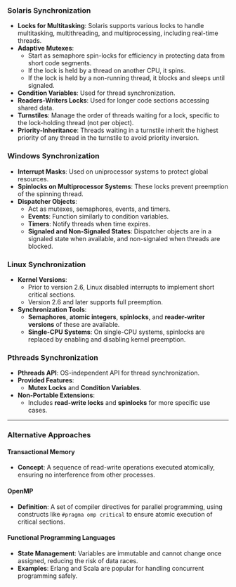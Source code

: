 
### **Solaris Synchronization**
- **Locks for Multitasking**: Solaris supports various locks to handle multitasking, multithreading, and multiprocessing, including real-time threads.
- **Adaptive Mutexes**:
  - Start as semaphore spin-locks for efficiency in protecting data from short code segments.
  - If the lock is held by a thread on another CPU, it spins.
  - If the lock is held by a non-running thread, it blocks and sleeps until signaled.
- **Condition Variables**: Used for thread synchronization.
- **Readers-Writers Locks**: Used for longer code sections accessing shared data.
- **Turnstiles**: Manage the order of threads waiting for a lock, specific to the lock-holding thread (not per object).
- **Priority-Inheritance**: Threads waiting in a turnstile inherit the highest priority of any thread in the turnstile to avoid priority inversion.

### **Windows Synchronization**
- **Interrupt Masks**: Used on uniprocessor systems to protect global resources.
- **Spinlocks on Multiprocessor Systems**: These locks prevent preemption of the spinning thread.
- **Dispatcher Objects**:
  - Act as mutexes, semaphores, events, and timers.
  - **Events**: Function similarly to condition variables.
  - **Timers**: Notify threads when time expires.
  - **Signaled and Non-Signaled States**: Dispatcher objects are in a signaled state when available, and non-signaled when threads are blocked.

### **Linux Synchronization**
- **Kernel Versions**:
  - Prior to version 2.6, Linux disabled interrupts to implement short critical sections.
  - Version 2.6 and later supports full preemption.
- **Synchronization Tools**:
  - **Semaphores**, **atomic integers**, **spinlocks**, and **reader-writer versions** of these are available.
  - **Single-CPU Systems**: On single-CPU systems, spinlocks are replaced by enabling and disabling kernel preemption.

### **Pthreads Synchronization**
- **Pthreads API**: OS-independent API for thread synchronization.
- **Provided Features**:
  - **Mutex Locks** and **Condition Variables**.
- **Non-Portable Extensions**:
  - Includes **read-write locks** and **spinlocks** for more specific use cases.

--- 

### **Alternative Approaches**

#### **Transactional Memory**
- **Concept**: A sequence of read-write operations executed atomically, ensuring no interference from other processes.

#### **OpenMP**
- **Definition**: A set of compiler directives for parallel programming, using constructs like `#pragma omp critical` to ensure atomic execution of critical sections.

#### **Functional Programming Languages**
- **State Management**: Variables are immutable and cannot change once assigned, reducing the risk of data races.
- **Examples**: Erlang and Scala are popular for handling concurrent programming safely.